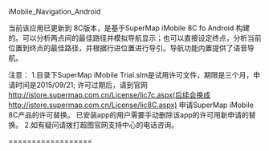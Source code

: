 iMobile_Navigation_Android

当前该应用已更新到 8C版本，是基于SuperMap iMobile 8C fo Android 构建的。可以分析两点间的最佳路径并模拟导航显示；也可以直接设定终点，分析当前位置到终点的最佳路径，并根据行进位置进行导引。导航功能内置提供了语音导航。

注意： 1.目录下SuperMap iMobile Trial.slm是试用许可文件，期限是三个月，申请时间是2015/09/21; 许可过期后，请到官网 http://istore.supermap.com.cn/License/lic7c.aspx(后续会换成http://istore.supermap.com.cn/License/lic8C.aspx) 申请SuperMap iMobile 8C产品的许可替换。 已安装app的用户需要手动删除该app的许可用新申请的替换。 2.如有疑问请拨打超图官网支持中心的电话咨询。


==================
